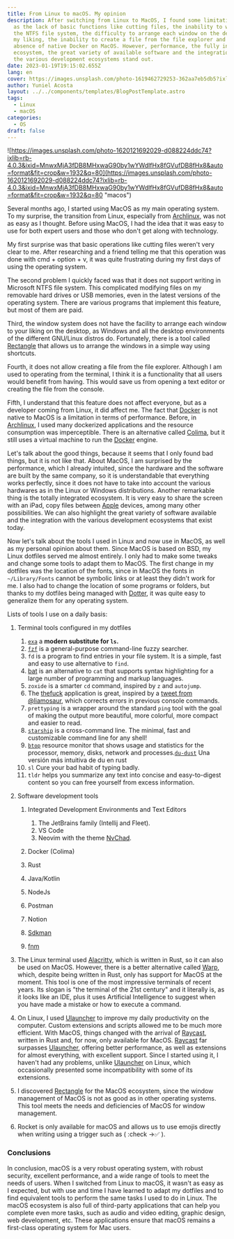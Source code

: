 ```yaml
---
title: From Linux to macOS. My opinion
description: After switching from Linux to MacOS, I found some limitations such
  as the lack of basic functions like cutting files, the inability to write to
  the NTFS file system, the difficulty to arrange each window on the desktop to
  my liking, the inability to create a file from the file explorer and the
  absence of native Docker on MacOS. However, performance, the fully integrated
  ecosystem, the great variety of available software and the integration with
  the various development ecosystems stand out.
date: 2023-01-19T19:15:02.655Z
lang: en
cover: https://images.unsplash.com/photo-1619462729253-362aa7eb5db5?ixlib=rb-4.0.3&q=80&fm=jpg&crop=entropy&cs=tinysrgb&w=6000
author: Yuniel Acosta
layout: ../../components/templates/BlogPostTemplate.astro
tags:
  - Linux
  - macOS
categories:
  - OS
draft: false
---
```

![https://images.unsplash.com/photo-1620121692029-d088224ddc74?ixlib=rb-4.0.3&ixid=MnwxMjA3fDB8MHxwaG90by1wYWdlfHx8fGVufDB8fHx8&auto=format&fit=crop&w=1932&q=80](https://images.unsplash.com/photo-1620121692029-d088224ddc74?ixlib=rb-4.0.3&ixid=MnwxMjA3fDB8MHxwaG90by1wYWdlfHx8fGVufDB8fHx8&auto=format&fit=crop&w=1932&q=80 "macos")

Several months ago, I started using MacOS as my main operating system. To my surprise, the transition from Linux, especially from [Archlinux](https://archlinux.org/), was not as easy as I thought. Before using MacOS, I had the idea that it was easy to use for both expert users and those who don't get along with technology.

My first surprise was that basic operations like cutting files weren't very clear to me. After researching and a friend telling me that this operation was done with cmd + option + v, it was quite frustrating during my first days of using the operating system.

The second problem I quickly faced was that it does not support writing in Microsoft NTFS file system. This complicated modifying files on my removable hard drives or USB memories, even in the latest versions of the operating system. There are various programs that implement this feature, but most of them are paid.

Third, the window system does not have the facility to arrange each window to your liking on the desktop, as Windows and all the desktop environments of the different GNU/Linux distros do. Fortunately, there is a tool called [Rectangle](https://rectangleapp.com/) that allows us to arrange the windows in a simple way using shortcuts.

Fourth, it does not allow creating a file from the file explorer. Although I am used to operating from the terminal, I think it is a functionality that all users would benefit from having. This would save us from opening a text editor or creating the file from the console.

Fifth, I understand that this feature does not affect everyone, but as a developer coming from Linux, it did affect me. The fact that [Docker](https://www.docker.com/) is not native to MacOS is a limitation in terms of performance. Before, in [Archlinux](https://archlinux.org/), I used many dockerized applications and the resource consumption was imperceptible. There is an alternative called [Colima](https://github.com/abiosoft/colima), but it still uses a virtual machine to run the [Docker](https://www.docker.com/) engine.

Let's talk about the good things, because it seems that I only found bad things, but it is not like that. About MacOS, I am surprised by the performance, which I already intuited, since the hardware and the software are built by the same company, so it is understandable that everything works perfectly, since it does not have to take into account the various hardwares as in the Linux or Windows distributions. Another remarkable thing is the totally integrated ecosystem. It is very easy to share the screen with an iPad, copy files between [Apple](https://www.apple.com/) devices, among many other possibilities. We can also highlight the great variety of software available and the integration with the various development ecosystems that exist today.

Now let's talk about the tools I used in Linux and now use in MacOS, as well as my personal opinion about them. Since MacOS is based on BSD, my Linux dotfiles served me almost entirely. I only had to make some tweaks and change some tools to adapt them to MacOS. The first change in my dotfiles was the location of the fonts, since in MacOS the fonts in `~/Library/Fonts` cannot be symbolic links or at least they didn't work for me. I also had to change the location of some programs or folders, but thanks to my dotfiles being managed with [Dotter](https://github.com/SuperCuber/dotter), it was quite easy to generalize them for any operating system.

Lists of tools I use on a daily basis:

1. Terminal tools configured in my dotfiles

   1. [`exa`](https://the.exa.website/) a **modern substitute for `ls`.**
   2. [`fzf`](https://github.com/junegunn/fzf) is a general-purpose command-line fuzzy searcher.
   3. `fd` is a program to find entries in your file system. It is a simple, fast and easy to use alternative to `find`.
   4. [bat](https://github.com/sharkdp/bat) is an alternative to `cat` that supports syntax highlighting for a large number of programming and markup languages.
   5. `zoxide` is a smarter `cd` command, inspired by `z` and `autojump`.
   6. The [thefuck](https://github.com/nvbn/thefuck) application is great, inspired by a [tweet from @liamosaur](https://twitter.com/liamosaur/status/506975850596536320), which corrects errors in previous console commands.
   7. `prettyping` is a wrapper around the standard `ping` tool with the goal of making the output more beautiful, more colorful, more compact and easier to read.
   8. [`starship`](https://starship.rs/) is a cross-command line. The minimal, fast and customizable command line for any shell!
   9. [`btop`](https://github.com/aristocratos/btop) resource monitor that shows usage and statistics for the processor, memory, disks, network and processes.[`du-dust`](https://github.com/bootandy/dust) Una versión más intuitiva de du en rust
   10. `sl` Cure your bad habit of typing badly.
   11. `tldr` helps you summarize any text into concise and easy-to-digest content so you can free yourself from excess information.
2. Software development tools

   1. Integrated Development Environments and Text Editors

      1. The JetBrains family (Intellij and Fleet).
      2. VS Code
      3. Neovim with the theme [NvChad](https://nvchad.com/).
   2. Docker (Colima)
   3. Rust
   4. Java/Kotlin
   5. NodeJs
   6. Postman
   7. Notion
   8. [Sdkman](https://sdkman.io/)
   9. [fnm](https://github.com/Schniz/fnm)
3. The Linux terminal used [Alacritty](https://github.com/alacritty/alacritty), which is written in Rust, so it can also be used on MacOS. However, there is a better alternative called [Warp](https://www.warp.dev/), which, despite being written in Rust, only has support for MacOS at the moment. This tool is one of the most impressive terminals of recent years. Its slogan is "the terminal of the 21st century" and it literally is, as it looks like an IDE, plus it uses Artificial Intelligence to suggest when you have made a mistake or how to execute a command.
4. On Linux, I used [Ulauncher](https://ulauncher.io/) to improve my daily productivity on the computer. Custom extensions and scripts allowed me to be much more efficient. With MacOS, things changed with the arrival of [Raycast](https://www.raycast.com/), written in Rust and, for now, only available for MacOS. [Raycast](https://www.raycast.com/) far surpasses [Ulauncher](https://ulauncher.io/), offering better performance, as well as extensions for almost everything, with excellent support. Since I started using it, I haven't had any problems, unlike [Ulauncher](https://ulauncher.io/) on Linux, which occasionally presented some incompatibility with some of its extensions.
5. I discovered [Rectangle](https://rectangleapp.com/) for the MacOS ecosystem, since the window management of MacOS is not as good as in other operating systems. This tool meets the needs and deficiencies of MacOS for window management.
6. Rocket is only available for macOS and allows us to use emojis directly when writing using a trigger such as ( :check →✅ ).

### Conclusions

In conclusion, macOS is a very robust operating system, with robust security, excellent performance, and a wide range of tools to meet the needs of users. When I switched from Linux to macOS, it wasn't as easy as I expected, but with use and time I have learned to adapt my dotfiles and to find equivalent tools to perform the same tasks I used to do in Linux. The macOS ecosystem is also full of third-party applications that can help you complete even more tasks, such as audio and video editing, graphic design, web development, etc. These applications ensure that macOS remains a first-class operating system for Mac users.